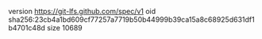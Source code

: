 version https://git-lfs.github.com/spec/v1
oid sha256:23cb4a1bd609cf77257a7719b50b44999b39ca15a8c68925d631df1b4701c48d
size 10689
